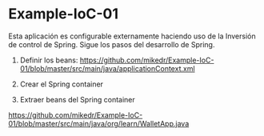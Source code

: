 # Example-IoC-01
Esta aplicación es configurable externamente haciendo uso de la Inversión de control de Spring. Sigue los pasos del desarrollo de Spring.

1. Definir los beans:
https://github.com/mikedr/Example-IoC-01/blob/master/src/main/java/applicationContext.xml

2. Crear el Spring container

3. Extraer beans del Spring container

https://github.com/mikedr/Example-IoC-01/blob/master/src/main/java/org/learn/WalletApp.java